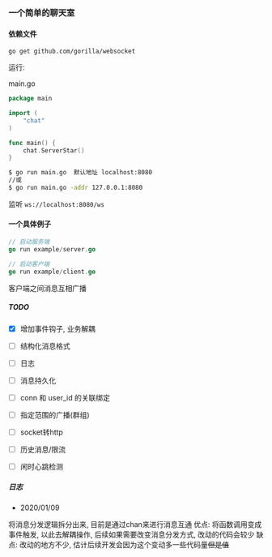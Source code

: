 ### 一个简单的聊天室


#### 依赖文件

```
go get github.com/gorilla/websocket
```

运行: 

main.go
```go
package main

import (
	"chat"
)

func main() {
	chat.ServerStar()
}
```

```bash
$ go run main.go  默认地址 localhost:8080
//或
$ go run main.go -addr 127.0.0.1:8080
```
监听 `ws://localhost:8080/ws`

#### 一个具体例子

```go
// 启动服务端
go run example/server.go

// 启动客户端
go run example/client.go
```
客户端之间消息互相广播


##### TODO

- [x] 增加事件钩子, 业务解耦
- [ ] 结构化消息格式 
- [ ] 日志
- [ ] 消息持久化
- [ ] conn 和 user_id 的关联绑定
- [ ] 指定范围的广播(群组)
- [ ] socket转http
- [ ] 历史消息/限流
- [ ] 闲时心跳检测


##### 日志

* 2020/01/09

将消息分发逻辑拆分出来, 目前是通过chan来进行消息互通
优点:
将函数调用变成事件触发, 以此去解耦操作, 后续如果需要改变消息分发方式, 改动的代码会较少
缺点:
改动的地方不少, 估计后续开发会因为这个变动多一些代码量~~但是值~~


